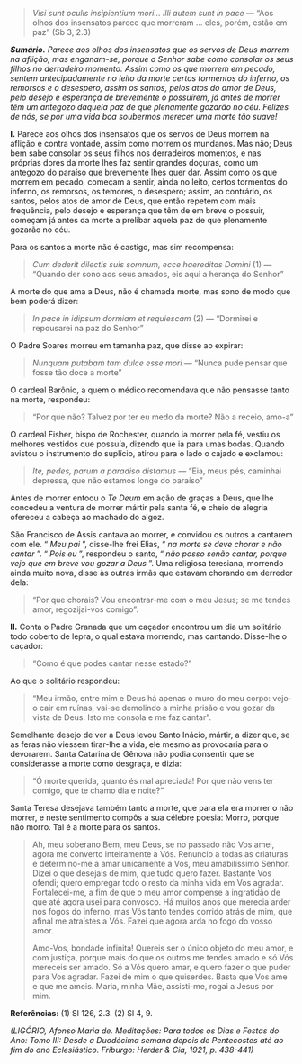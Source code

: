 > *Visi sunt oculis insipientium mori… illi autem sunt in pace* — “Aos olhos dos insensatos parece que morreram … eles, porém, estão em paz” (Sb 3, 2.3)

***Sumário.** Parece aos olhos dos insensatos que os servos de Deus morrem na aflição; mas enganam-se, porque o Senhor sabe como consolar os seus filhos no derradeiro momento. Assim como os que morrem em pecado, sentem antecipadamente no leito da morte certos tormentos do inferno, os remorsos e o desespero, assim os santos, pelos atos do amor de Deus, pelo desejo e esperança de brevemente o possuírem, já antes de morrer têm um antegozo daquela paz de que plenamente gozarão no céu. Felizes de nós, se por uma vida boa soubermos merecer uma morte tão suave!*

**I.** Parece aos olhos dos insensatos que os servos de Deus morrem na aflição e contra vontade, assim como morrem os mundanos. Mas não; Deus bem sabe consolar os seus filhos nos derradeiros momentos, e nas próprias dores da morte lhes faz sentir grandes doçuras, como um antegozo do paraíso que brevemente lhes quer dar. Assim como os que morrem em pecado, começam a sentir, ainda no leito, certos tormentos do inferno, os remorsos, os temores, o desespero; assim, ao contrário, os santos, pelos atos de amor de Deus, que então repetem com mais frequência, pelo desejo e esperança que têm de em breve o possuir, começam já antes da morte a prelibar aquela paz de que plenamente gozarão no céu.

Para os santos a morte não é castigo, mas sim recompensa:

> *Cum dederit dilectis suis somnum, ecce haereditas Domini* (1) — “Quando der sono aos seus amados, eis aqui a herança do Senhor”

A morte do que ama a Deus, não é chamada morte, mas sono de modo que bem poderá dizer:

> *In pace in idipsum dormiam et requiescam* (2) — “Dormirei e repousarei na paz do Senhor”

O Padre Soares morreu em tamanha paz, que disse ao expirar:

> *Nunquam putabam tam dulce esse mori* — “Nunca pude pensar que fosse tão doce a morte”

O cardeal Barônio, a quem o médico recomendava que não pensasse tanto na morte, respondeu:

> “Por que não? Talvez por ter eu medo da morte? Não a receio, amo-a”

O cardeal Fisher, bispo de Rochester, quando ia morrer pela fé, vestiu os melhores vestidos que possuía, dizendo que ia para umas bodas. Quando avistou o instrumento do suplício, atirou para o lado o cajado e exclamou:

> *Ite, pedes, parum a paradiso distamus* — “Eia, meus pés, caminhai depressa, que não estamos longe do paraíso”

Antes de morrer entoou o *Te Deum* em ação de graças a Deus, que lhe concedeu a ventura de morrer mártir pela santa fé, e cheio de alegria ofereceu a cabeça ao machado do algoz.

São Francisco de Assis cantava ao morrer, e convidou os outros a cantarem com ele. “ *Meu pai* ”, disse-lhe frei Elias, “ *na morte se deve chorar e não cantar* ”. “ *Pois eu* ”, respondeu o santo, “ *não posso senão cantar, porque vejo que em breve vou gozar a Deus* ”. Uma religiosa teresiana, morrendo ainda muito nova, disse às outras irmãs que estavam chorando em derredor dela:

> “Por que chorais? Vou encontrar-me com o meu Jesus; se me tendes amor, regozijai-vos comigo”.

**II.** Conta o Padre Granada que um caçador encontrou um dia um solitário todo coberto de lepra, o qual estava morrendo, mas cantando. Disse-lhe o caçador:

> “Como é que podes cantar nesse estado?”

Ao que o solitário respondeu:

> “Meu irmão, entre mim e Deus há apenas o muro do meu corpo: vejo-o cair em ruínas, vai-se demolindo a minha prisão e vou gozar da vista de Deus. Isto me consola e me faz cantar”.

Semelhante desejo de ver a Deus levou Santo Inácio, mártir, a dizer que, se as feras não viessem tirar-lhe a vida, ele mesmo as provocaria para o devorarem. Santa Catarina de Gênova não podia consentir que se considerasse a morte como desgraça, e dizia:

> “Ó morte querida, quanto és mal apreciada! Por que não vens ter comigo, que te chamo dia e noite?”

Santa Teresa desejava também tanto a morte, que para ela era morrer o não morrer, e neste sentimento compôs a sua célebre poesia: Morro, porque não morro. Tal é a morte para os santos.

> Ah, meu soberano Bem, meu Deus, se no passado não Vos amei, agora me converto inteiramente a Vós. Renuncio a todas as criaturas e determino-me a amar unicamente a Vós, meu amabilíssimo Senhor. Dizei o que desejais de mim, que tudo quero fazer. Bastante Vos ofendi; quero empregar todo o resto da minha vida em Vos agradar. Fortalecei-me, a fim de que o meu amor compense a ingratidão de que até agora usei para convosco. Há muitos anos que merecia arder nos fogos do inferno, mas Vós tanto tendes corrido atrás de mim, que afinal me atraístes a Vós. Fazei que agora arda no fogo do vosso amor.
>
> Amo-Vos, bondade infinita! Quereis ser o único objeto do meu amor, e com justiça, porque mais do que os outros me tendes amado e só Vós mereceis ser amado. Só a Vós quero amar, e quero fazer o que puder para Vos agradar. Fazei de mim o que quiserdes. Basta que Vos ame e que me ameis. Maria, minha Mãe, assisti-me, rogai a Jesus por mim.

**Referências:** (1) Sl 126, 2.3. (2) Sl 4, 9.

*(LIGÓRIO, Afonso Maria de. Meditações: Para todos os Dias e Festas do Ano: Tomo III: Desde a Duodécima semana depois de Pentecostes até ao fim do ano Eclesiástico. Friburgo: Herder & Cia, 1921, p. 438-441)*
